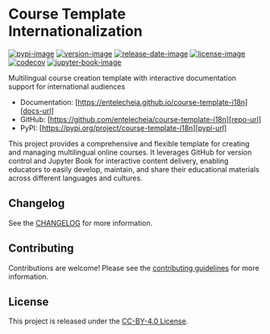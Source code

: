 # Course Template Internationalization

[![pypi-image]][pypi-url]
[![version-image]][release-url]
[![release-date-image]][release-url]
[![license-image]][license-url]
[![codecov][codecov-image]][codecov-url]
[![jupyter-book-image]][docs-url]

<!-- Links: -->
[codecov-image]: https://codecov.io/gh/entelecheia/course-template-i18n/branch/main/graph/badge.svg?token=usYkLC6aBx
[codecov-url]: https://codecov.io/gh/entelecheia/course-template-i18n
[pypi-image]: https://img.shields.io/pypi/v/course-template-i18n
[license-image]: https://img.shields.io/github/license/entelecheia/course-template-i18n
[license-url]: https://github.com/entelecheia/course-template-i18n/blob/main/LICENSE
[version-image]: https://img.shields.io/github/v/release/entelecheia/course-template-i18n?sort=semver
[release-date-image]: https://img.shields.io/github/release-date/entelecheia/course-template-i18n
[release-url]: https://github.com/entelecheia/course-template-i18n/releases
[jupyter-book-image]: https://jupyterbook.org/en/stable/_images/badge.svg

[repo-url]: https://github.com/entelecheia/course-template-i18n
[pypi-url]: https://pypi.org/project/course-template-i18n
[docs-url]: https://entelecheia.github.io/course-template-i18n
[changelog]: https://github.com/entelecheia/course-template-i18n/blob/main/CHANGELOG.md
[contributing guidelines]: https://github.com/entelecheia/course-template-i18n/blob/main/CONTRIBUTING.md
<!-- Links: -->

Multilingual course creation template with interactive documentation support for international audiences

- Documentation: [https://entelecheia.github.io/course-template-i18n][docs-url]
- GitHub: [https://github.com/entelecheia/course-template-i18n][repo-url]
- PyPI: [https://pypi.org/project/course-template-i18n][pypi-url]

This project provides a comprehensive and flexible template for creating and managing multilingual online courses. It leverages GitHub for version control and Jupyter Book for interactive content delivery, enabling educators to easily develop, maintain, and share their educational materials across different languages and cultures.

## Changelog

See the [CHANGELOG] for more information.

## Contributing

Contributions are welcome! Please see the [contributing guidelines] for more information.

## License

This project is released under the [CC-BY-4.0 License][license-url].

